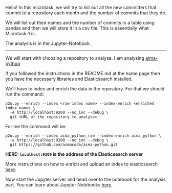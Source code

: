 Hello! In this microtask, we will try to list out all the new committers that commit to a repository each month and the number of commits that they do.

We will list out their names and the number of commits in a table using pandas and then we will store it in a csv file.
This is essentially what Microtask-1 is.

The analysis is in the Jupyter-Notebook.

---

We will start with choosing a repository to analyse. I am analysing [aima-python](https://github.com/aimacode/aima-python.git)

If you followed the instructions in the README.md at the home page then you have the necessary libraries and Elasticsearch installed. 

We'll have to index and enrich the data in the repository. For that we should run the command:
```
p2o.py --enrich --index <raw index name> --index-enrich <enriched index name> \
  -e http://localhost:9200 --no_inc --debug \
  git <URL of the repository to analyse>
```

For me the command will be:
```
p2o.py --enrich --index aima_python_raw --index-enrich aima_python \
  -e http://localhost:9200 --no_inc --debug \
  git https://github.com/aimacode/aima-python.git
```
**HERE: `localhost:9200` is the address of the Elasticsearch server**

More instructions on how to enrich and upload an index to elasticsearch [here](https://grimoirelab.gitbooks.io/tutorial/grimoireelk/a-simple-dashboard.html).

Now start the Jupyter server and head over to the notebook for the analysis part. You can learn about Jupyter Notebooks [here](http://jupyter.org/).